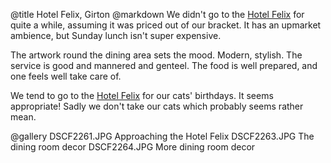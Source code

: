 @title		Hotel Felix, Girton
@markdown
We didn't go to the
[Hotel Felix](https://www.hotelfelix.co.uk/)
for quite a while, assuming it was priced out of
our bracket.  It has an upmarket ambience, but Sunday
lunch isn't super expensive.

The artwork round the dining area sets the mood.
Modern, stylish.  The service is good and mannered and
genteel.  The food is well prepared, and one feels
well take care of.

We tend to go to the [Hotel Felix](https://www.hotelfelix.co.uk/) for our cats'
birthdays.  It seems appropriate!  Sadly we don't take
our cats which probably seems rather mean.

@gallery
DSCF2261.JPG		Approaching the Hotel Felix
DSCF2263.JPG		The dining room decor
DSCF2264.JPG		More dining room decor
